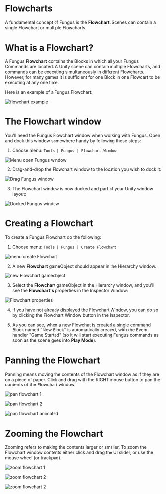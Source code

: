 # Flowcharts

A fundamental concept of Fungus is the **Flowchart**. Scenes can contain a single Flowchart or multiple Flowcharts.

<!-- **************************************************** -->
# What is a Flowchart?

A Fungus **Flowchart** contains the Blocks in which all your Fungus Commands are located. A Unity scene can contain multiple Flowcharts, and commands can be executing simultaneously in different Flowcharts. However, for many games it is sufficient for one Block in one Flowcart to be executing at any one time.

Here is an example of a Fungus Flowchart:

![flowchart example]

<!-- **************************************************** -->
# The Flowchart window
You'll need the Fungus Flowchart window when working with Fungus. Open and dock this window somewhere handy by following these steps:

1. Choose menu: ``Tools | Fungus | Flowchart Window``

![Menu open Fungus window]

2. Drag-and-drop the Flowchart window to the location you wish to dock it:

![Drag Fungus window]

3. The Flowchart window is now docked and part of your Unity window layout:

![Docked Fungus window]

<!-- **************************************************** -->
# Creating a Flowchart
To create a Fungus Flowchart do the following:

1. Choose menu: ```Tools | Fungus | Create Flowchart```

![menu create Flowchart]

2. A new **Flowchart** gameObject should appear in the Hierarchy window.

![new Flowchart gameobject]

3. Select the **Flowchart** gameObject in the Hierarchy window, and you'll see the **Flowchart's** properties in the Inspector Window:

![Flowchart properties]

4. If you have not already displayed the Flowchart Window, you can do so by clicking the Flowchart Window button in the Inspector.

5. As you can see, when a new Flowchat is created a single command Block named "New Block" is automatically created, with the Event handler "Game Started" (so it will start executing Fungus commands as soon as the scene goes into **Play Mode**).

<!-- **************************************************** -->
# Panning the Flowchart
Panning means moving the contents of the Flowchart window as if they are on a piece of paper. Click and drag with the RIGHT mouse button to pan the contents of the Flowchart window.

![pan flowchart 1]

![pan flowchart 2]

![pan flowchart animated]

<!-- **************************************************** -->
# Zooming the Flowchart
Zooming refers to making the contents larger or smaller. To zoom the Flowchart window contents either click and drag the UI slider, or use the mouse wheel (or trackpad).

![zoom flowchart 1]

![zoom flowchart 2]

![zoom flowchart 2]

[flowchart example]: https://github.com/snozbot/fungus/raw/master/Docs/resources/flowcharts/001_what_is/1_example_flowchart.png "flowchart example"
[Menu open Fungus window]: https://github.com/snozbot/fungus/raw/master/Docs/resources/flowcharts/002_docking/1_menu.png "Menu open Fungus window"
[Drag Fungus window]: https://github.com/snozbot/fungus/raw/master/Docs/resources/flowcharts/002_docking/2_window.png "Drag Fungus window"
[Docked Fungus window]: https://github.com/snozbot/fungus/raw/master/Docs/resources/flowcharts/002_docking/3_docked.png "Docked Fungus window"
[menu create Flowchart]: https://github.com/snozbot/fungus/raw/master/Docs/resources/flowcharts/005_create_flowchart/1_tools_create.png "menu create Flowchart"
[new Flowchart gameobject]: https://github.com/snozbot/fungus/raw/master/Docs/resources/flowcharts/005_create_flowchart/2_flowchart_gameobject.png "new Flowchart gameobject"
[Flowchart properties]: https://github.com/snozbot/fungus/raw/master/Docs/resources/flowcharts/005_create_flowchart/3_flowchart_properties.png "Flowchart properties"
[pan flowchart 1]: https://github.com/snozbot/fungus/raw/master/Docs/resources/flowcharts/003_panning/1_pan1.png "pan flowchart 1"
[pan flowchart 2]: https://github.com/snozbot/fungus/raw/master/Docs/resources/flowcharts/003_panning/2_pan2.png "pan flowchart 2"
[pan flowchart animated]: https://github.com/snozbot/fungus/raw/master/Docs/resources/flowcharts/003_panning/animated_drag_to_pan.gif "pan flowchart animated"
[zoom flowchart 1]: https://github.com/snozbot/fungus/raw/master/Docs/resources/flowcharts/004_zooming/1_zoom1.png "zoom flowchart 1"
[zoom flowchart 2]: https://github.com/snozbot/fungus/raw/master/Docs/resources/flowcharts/004_zooming/2_zoom2.png "zoom flowchart 2"
[zoom flowchart 2]: https://github.com/snozbot/fungus/raw/master/Docs/resources/flowcharts/004_zooming/animated_zoom.gif "zoom flowchart animated"
